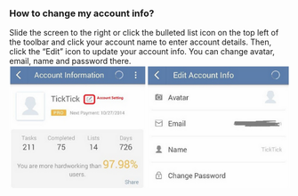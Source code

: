 ### How to change my account info?
Slide the screen to the right or click the bulleted list icon on the top left of the toolbar and click your account name to enter account details. Then, click the “Edit” icon to update your account info. You can change avatar, email, name and password there.
![](../images/20141024183521.png)
